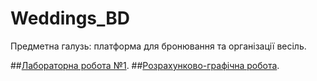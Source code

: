 # Weddings_BD

Предметна галузь: платформа для бронювання та організації весіль.

##[Лабораторна робота №1](https://docs.google.com/document/d/15QsiwnbKt2-hokn93HddWDIayYz6fSS6u4GjdLi8T7M/edit?usp=sharing).
##[Розрахунково-графічна робота](https://docs.google.com/document/d/19oU0UVVuv9_IWtKnuGOnvxmRn_xkaqxdCtJiG2LlaMM/edit?usp=sharing).
